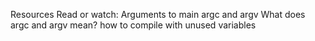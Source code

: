 Resources Read or watch: Arguments to main argc and argv What does argc and argv mean? how to compile with unused variables
